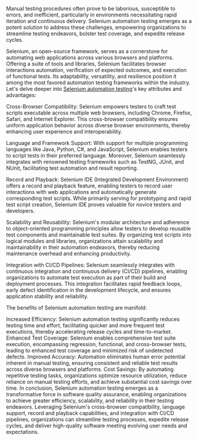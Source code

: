 Manual testing procedures often prove to be laborious, susceptible to errors, and inefficient, particularly in environments necessitating rapid iteration and continuous delivery. Selenium automation testing emerges as a potent solution to address these challenges, empowering organizations to streamline testing endeavors, bolster test coverage, and expedite release cycles.

Selenium, an open-source framework, serves as a cornerstone for automating web applications across various browsers and platforms. Offering a suite of tools and libraries, Selenium facilitates browser interactions automation, verification of expected outcomes, and execution of functional tests. Its adaptability, versatility, and resilience position it among the most favored automation testing frameworks within the industry. Let's delve deeper into <a href="https://www.h2kinfosys.com/courses/selenium-webdriver-junit-training-course/">Selenium automation testing</a>'s key attributes and advantages:

Cross-Browser Compatibility:
Selenium empowers testers to craft test scripts executable across multiple web browsers, including Chrome, Firefox, Safari, and Internet Explorer. This cross-browser compatibility ensures uniform application behavior across diverse browser environments, thereby enhancing user experience and interoperability.

Language and Framework Support:
With support for multiple programming languages like Java, Python, C#, and JavaScript, Selenium enables testers to script tests in their preferred language. Moreover, Selenium seamlessly integrates with renowned testing frameworks such as TestNG, JUnit, and NUnit, facilitating test automation and result reporting.

Record and Playback:
Selenium IDE (Integrated Development Environment) offers a record and playback feature, enabling testers to record user interactions with web applications and automatically generate corresponding test scripts. While primarily serving for prototyping and rapid test script creation, Selenium IDE proves valuable for novice testers and developers.

Scalability and Reusability:
Selenium's modular architecture and adherence to object-oriented programming principles allow testers to develop reusable test components and maintainable test suites. By organizing test scripts into logical modules and libraries, organizations attain scalability and maintainability in their automation endeavors, thereby reducing maintenance overhead and enhancing productivity.

Integration with CI/CD Pipelines:
Selenium seamlessly integrates with continuous integration and continuous delivery (CI/CD) pipelines, enabling organizations to automate test execution as part of their build and deployment processes. This integration facilitates rapid feedback loops, early defect identification in the development lifecycle, and ensures application stability and reliability.

The benefits of Selenium automation testing are manifold:

Increased Efficiency: Selenium automation testing significantly reduces testing time and effort, facilitating quicker and more frequent test executions, thereby accelerating release cycles and time-to-market.
Enhanced Test Coverage: Selenium enables comprehensive test suite execution, encompassing regression, functional, and cross-browser tests, leading to enhanced test coverage and minimized risk of undetected defects.
Improved Accuracy: Automation eliminates human error potential inherent in manual testing, ensuring consistent and reliable test results across diverse browsers and platforms.
Cost Savings: By automating repetitive testing tasks, organizations optimize resource utilization, reduce reliance on manual testing efforts, and achieve substantial cost savings over time.
In conclusion, Selenium automation testing emerges as a transformative force in software quality assurance, enabling organizations to achieve greater efficiency, scalability, and reliability in their testing endeavors. Leveraging Selenium's cross-browser compatibility, language support, record and playback capabilities, and integration with CI/CD pipelines, organizations can streamline testing processes, expedite release cycles, and deliver high-quality software meeting evolving user needs and expectations.
